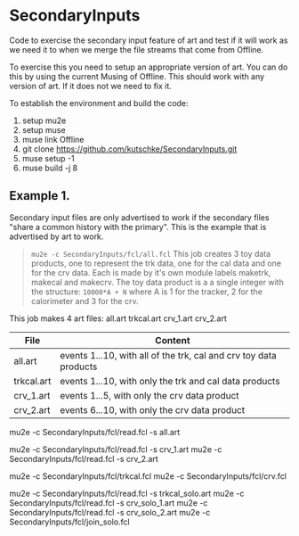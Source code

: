# SecondaryInputs
Code to exercise the secondary input feature of art and test if it will work
as we need it to when we merge the file streams that come from Offline.

To exercise this you need to setup an appropriate version of art.
You can do this by using the current Musing of Offline.
This should work with any version of art.  If it does not we need to fix it.

To establish the environment and build the code:

1. setup mu2e
2. setup muse
3. muse link Offline
4. git clone https://github.com/kutschke/SecondaryInputs.git
5. muse setup -1
5. muse build -j 8

## Example 1.

Secondary input files are only advertised to work if the secondary files "share a common history with the primary".
This is the example that is advertised by art to work.
> `mu2e -c SecondaryInputs/fcl/all.fcl`
This job creates 3 toy data products, one to represent the trk data,
one for the cal data and one for the crv data.  Each is made by it's own
module labels maketrk, makecal and makecrv.  The toy data product is a
a single integer with the structure:
> `10000*A + N`
where A is 1 for the tracker, 2 for the calorimeter and 3 for the crv.

This job makes 4 art files:   all.art trkcal.art crv_1.art crv_2.art

| File | Content |
|------|---------|
| all.art    | events 1...10, with all of the trk, cal and crv toy data products |
| trkcal.art | events 1...10, with only the trk and cal data products |
| crv_1.art  | events 1...5, with only the crv data product|
| crv_2.art  | events 6...10, with only the crv data product|



mu2e -c SecondaryInputs/fcl/read.fcl -s all.art


mu2e -c SecondaryInputs/fcl/read.fcl -s crv_1.art
mu2e -c SecondaryInputs/fcl/read.fcl -s crv_2.art


mu2e -c SecondaryInputs/fcl/trkcal.fcl
mu2e -c SecondaryInputs/fcl/crv.fcl

mu2e -c SecondaryInputs/fcl/read.fcl -s trkcal_solo.art
mu2e -c SecondaryInputs/fcl/read.fcl -s crv_solo_1.art
mu2e -c SecondaryInputs/fcl/read.fcl -s crv_solo_2.art
mu2e -c SecondaryInputs/fcl/join_solo.fcl
